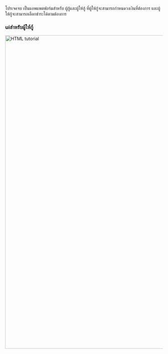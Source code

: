 โปรเจคจบ 
เป็นแอพแพตฟอร์มสำหรับ ผู้กู้และผู้ให้กู้ ที่ผู้ให้กู้จะสามารถกำหนดวงเงินที่ต้องการ และผู้ให้กู้จะสามารถเลือกชำระได้ตามต้องการ

<p><h3>uiสำหรับผู้ให้กู้</h3></p>
<a ><img src="https://cdn.discordapp.com/attachments/802932825887866904/892004828321042442/Screenshot_2021-09-27-18-06-49-86_95cdca098756c68a7c09e1eb124b0734.jpg" alt="HTML tutorial" style="height:1000px;"></a>

